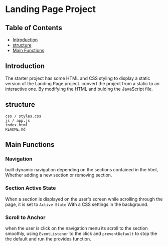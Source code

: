 # Landing Page Project

## Table of Contents

* [Introduction](#Introduction)
* [structure](#structure)
* [Main Functions](#Main-Functions)


## Introduction

The starter project has some HTML and CSS styling to display a static version of the Landing Page project. convert the project from a static to an interactive one. By modifying the HTML and bulding the JavaScript file.


## structure
```
css / styles.css
js / app.js
index.html
README.md
```

## Main Functions

### Navigation
built dynamic navigation depending on the sections contained in the html, Whether adding a new section or removing section.

### Section Active State
When a section is displayed on the user's screen while scrolling through the page, it is set to `Active State` With a CSS settings in the background.

### Scroll to Anchor
when the user is click on the navigation menu its scroll to the section smoothly, using `EventListener` to the click and `preventDefault` to stop the the default and run the provides function.

